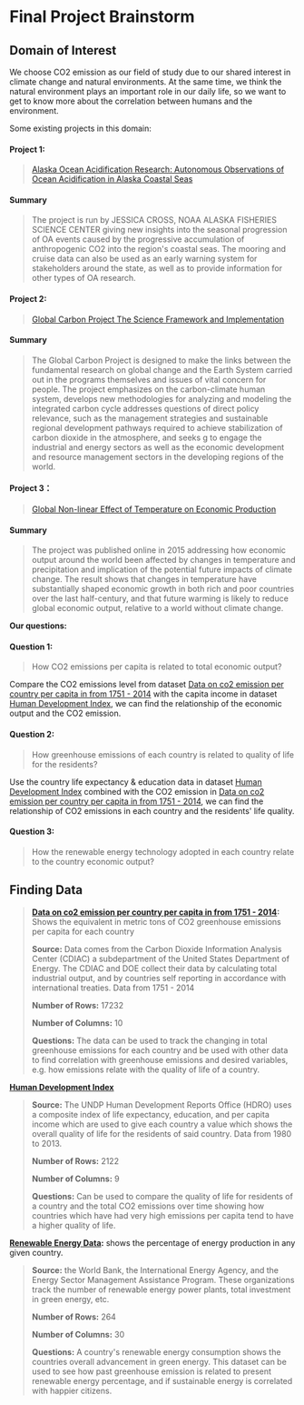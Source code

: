 # Final Project Brainstorm
## Domain of Interest
We choose CO2 emission as our field of study due to our shared interest in climate change and natural environments. At the same time, we think the natural environment plays an important role in our daily life, so we want to get to know more about the correlation between humans and the environment.

Some existing projects in this domain:
#### Project 1:
>[Alaska Ocean Acidification Research: Autonomous Observations of Ocean Acidification in Alaska Coastal Seas](https://oceanacidification.noaa.gov/CurrentProjects/GulfofAlaska.aspx#)

#### Summary
>The project is run by JESSICA CROSS, NOAA ALASKA FISHERIES SCIENCE CENTER giving new insights into the seasonal progression of OA events caused by the progressive accumulation of anthropogenic CO2 into the region's coastal seas. The mooring and cruise data can also be used as an early warning system for stakeholders around the state, as well as to provide information for other types of OA research.

#### Project 2:
>[Global Carbon Project
The Science Framework
and Implementation](https://www.globalcarbonproject.org/global/pdf/GCPFrameworkFinal.pdf)

#### Summary
>The Global Carbon Project is designed to make the links
between the fundamental research on global change and
the Earth System carried out in the programs themselves and issues of vital concern for people. The project emphasizes on the carbon-climate human system, develops new methodologies for analyzing and
modeling the integrated carbon cycle addresses questions of direct policy
relevance, such as the management strategies and sustainable regional development pathways required to achieve
stabilization of carbon dioxide in the atmosphere, and seeks g to engage the industrial and energy sectors as well
as the economic development and resource management
sectors in the developing regions of the world.
#### Project 3：
>[Global Non-linear Effect of Temperature on Economic Production](https://web.stanford.edu/~mburke/climate/index.html)

#### Summary
>The project was published online in 2015 addressing how economic output around the world been affected by changes in temperature and precipitation and implication of the potential future impacts of climate change. The result shows that changes in temperature have substantially shaped economic growth in both rich and poor countries over the last half-century, and that future warming is likely to reduce global economic output, relative to a world without climate change.

**Our questions:**
#### Question 1:
>How CO2 emissions per capita is related to total economic output?

Compare the CO2 emissions level from dataset [Data on co2 emission per country per capita in from 1751 - 2014](http://cdiac.ornl.gov/ftp/ndp030/CSV-FILES/nation.1751_2014.csv) with the capita income in dataset [Human Development Index](https://data.humdata.org/dataset/human-development-index-hdi/resource/4a7fd374-7e35-4c04-b7c8-25e5943aa476), we can find the relationship of the economic output and the CO2 emission.
#### Question 2:
>How greenhouse emissions of each country is related to quality of life for the residents?

Use the country life expectancy & education data in dataset [Human Development Index](https://data.humdata.org/dataset/human-development-index-hdi/resource/4a7fd374-7e35-4c04-b7c8-25e5943aa476) combined with the CO2 emission in [Data on co2 emission per country per capita in from 1751 - 2014](http://cdiac.ornl.gov/ftp/ndp030/CSV-FILES/nation.1751_2014.csv), we can find the relationship of CO2 emissions in each country and the residents' life quality.
#### Question 3:
>How the renewable energy technology adopted in each country relate to the country economic output?



## Finding Data

>**[Data on co2 emission per country per capita in from 1751 - 2014](http://cdiac.ornl.gov/ftp/ndp030/CSV->FILES/nation.1751_2014.csv):** Shows the equivalent in metric tons of CO2 greenhouse emissions per capita for each country 
>
>**Source:** Data comes from the Carbon Dioxide Information Analysis Center (CDIAC) a subdepartment of the United States Department of Energy. The CDIAC and DOE collect their data by calculating total industrial output, and by countries self reporting in accordance with international treaties. Data from 1751 - 2014
>
>**Number of Rows:** 17232
>
>**Number of Columns:** 10
>
>**Questions:** The data can be used to track the changing in total greenhouse emissions for each country and be used with other data to find correlation with greenhouse emissions and desired variables, e.g. how emissions relate with the quality of life of a country.

**[Human Development Index](“https://data.humdata.org/dataset/human-development-index-hdi/resource/4a7fd374-7e35-4c04-b7c8-25e5943aa476”)**
>**Source:** The UNDP Human Development Reports Office (HDRO) uses a composite index of life expectancy, education, and per capita income which are used to give each country a value which shows the overall quality of life for the residents of said country. Data from 1980 to 2013.
>
>**Number of Rows:** 2122
>
>**Number of Columns:** 9
>
>**Questions:** Can be used to compare the quality of life for residents of a country and the total CO2 emissions over time showing how countries which have had very high emissions per capita tend to have a higher quality of life.

**[Renewable Energy Data](https://data.worldbank.org/indicator/eg.fec.rnew.zs):** shows the percentage of energy production in any given country.
>**Source:** the World Bank, the International Energy Agency, and the Energy Sector Management Assistance Program. These organizations track the number of renewable energy power plants, total investment in green energy, etc.  
>
>**Number of Rows:** 264
>
>**Number of Columns:** 30
>
>**Questions:** A country's renewable energy consumption shows the countries overall advancement in green energy. This dataset can be used to see how past greenhouse emission is related to present renewable energy percentage, and if sustainable energy is correlated with happier citizens.
